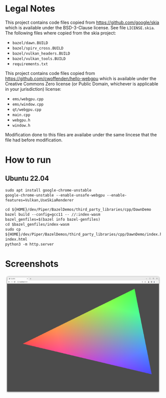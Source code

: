 <!--
SPDX-FileCopyrightText: 2022 Julian Amann <dev@vertexwahn.de>
SPDX-License-Identifier: Apache-2.0
-->

# Legal Notes

This project contains code files copied from https://github.com/google/skia which is available under the BSD-3-Clause license. See file `LICENSE.skia`. The following files where copied from the skia project:

- `bazel/dawn.BUILD`
- `bazel/spirv_cross.BUILD`
- `bazel/vulkan_headers.BUILD`
- `bazel/vulkan_tools.BUILD`
- `requirements.txt`

This project contains code files copied from https://github.com/cwoffenden/hello-webgpu which is available under the Creative Commons Zero license (or Public Domain, whichever is applicable in your jurisdiction) license:

- `ems/webgpu.cpp`
- `ems/window.cpp`
- `qt/webgpu.cpp`
- `main.cpp`
- `webgpu.h`
- `window.h`

Modification done to this files are availabe under the same lincese that the file had before modification.

# How to run

## Ubuntu 22.04

```shell
sudo apt install google-chrome-unstable
google-chrome-unstable --enable-unsafe-webgpu --enable-features=Vulkan,UseSkiaRenderer
```

```shell
cd ${HOME}/dev/Piper/BazelDemos/third_party_libraries/cpp/DawnDemo
bazel build --config=gcc11 -- //:index-wasm
bazel_genfiles=$(bazel info bazel-genfiles)
cd $bazel_genfiles/index-wasm
sudo cp ${HOME}/dev/Piper/BazelDemos/third_party_libraries/cpp/DawnDemo/index.html index.html
python3 -m http.server
```

# Screenshots

![Screenshot](docs/ubuntu22_chrome.png)
